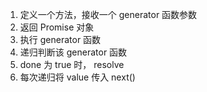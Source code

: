 1. 定义一个方法，接收一个 generator 函数参数
2. 返回 Promise 对象
3. 执行 generator 函数
4. 递归判断该 generator 函数
5. done 为 true 时， resolve
6. 每次递归将 value 传入 next()
